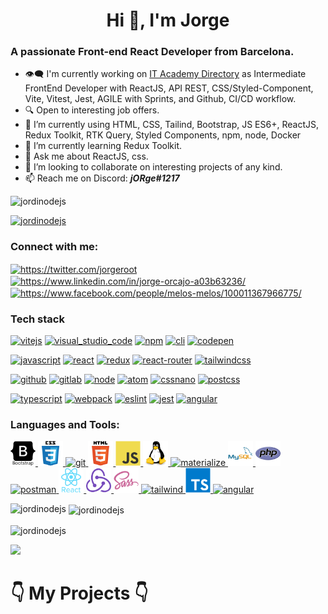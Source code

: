 <h1 align="center">Hi 👋, I'm Jorge</h1>

### A passionate Front-end React Developer from Barcelona.

- 👁️‍🗨️ I'm currently working on [IT Academy Directory](https://github.com/IT-Academy-BCN/ita-directory) as Intermediate FrontEnd Developer with ReactJS, API REST, CSS/Styled-Component, Vite, Vitest, Jest, AGILE with Sprints, and Github, CI/CD workflow.
- 🔍 Open to interesting job offers.
- 🔭 I’m currently using HTML, CSS, Tailind, Bootstrap, JS ES6+, ReactJS, Redux Toolkit, RTK Query, Styled Components, npm, node, Docker
- 🌱 I’m currently learning Redux Toolkit.
- 💬 Ask me about ReactJS, css.
- 👯 I’m looking to collaborate on interesting projects of any kind.
- 📫 Reach me on Discord: **_jORge#1217_**

<p align="left"> <img src="https://komarev.com/ghpvc/?username=jordinodejs&label=Profile%20views&color=0e75b6&style=flat" alt="jordinodejs" /> </p>

<p align="left"> <a href="https://github.com/ryo-ma/github-profile-trophy"><img src="https://github-profile-trophy.vercel.app/?username=jordinodejs" alt="jordinodejs" /></a> </p>

<h3 align="left">Connect with me:</h3>
<p align="left">
<a href="https://twitter.com/https://twitter.com/jorgeroot" target="blank"><img align="center" src="https://raw.githubusercontent.com/rahuldkjain/github-profile-readme-generator/master/src/images/icons/Social/twitter.svg" alt="https://twitter.com/jorgeroot" height="30" width="40" /></a>
<a href="https://linkedin.com/in/https://www.linkedin.com/in/jorge-orcajo-a03b63236/" target="blank"><img align="center" src="https://raw.githubusercontent.com/rahuldkjain/github-profile-readme-generator/master/src/images/icons/Social/linked-in-alt.svg" alt="https://www.linkedin.com/in/jorge-orcajo-a03b63236/" height="30" width="40" /></a>
<a href="https://fb.com/https://www.facebook.com/people/melos-melos/100011367966775/" target="blank"><img align="center" src="https://raw.githubusercontent.com/rahuldkjain/github-profile-readme-generator/master/src/images/icons/Social/facebook.svg" alt="https://www.facebook.com/people/melos-melos/100011367966775/" height="30" width="40" /></a>
</p>
<h3>Tech stack</h3>

[![vitejs](https://badges.aleen42.com/src/vitejs.svg)](https://badges.aleen42.com/src/vitejs.svg)
[![visual_studio_code](https://badges.aleen42.com/src/visual_studio_code.svg)](https://badges.aleen42.com/src/visual_studio_code.svg)
[![npm](https://badges.aleen42.com/src/npm.svg)](https://badges.aleen42.com/src/npm.svg)
[![cli](https://badges.aleen42.com/src/cli.svg)](https://badges.aleen42.com/src/cli.svg)
[![codepen](https://badges.aleen42.com/src/codepen.svg)](https://badges.aleen42.com/src/codepen.svg)

[![javascript](https://badges.aleen42.com/src/javascript.svg)](https://badges.aleen42.com/src/javascript.svg)
[![react](https://badges.aleen42.com/src/react.svg)](https://badges.aleen42.com/src/react.svg)
[![redux](https://badges.aleen42.com/src/redux.svg)](https://badges.aleen42.com/src/redux.svg)
[![react-router](https://badges.aleen42.com/src/react-router.svg)](https://badges.aleen42.com/src/react-router.svg)
[![tailwindcss](https://badges.aleen42.com/src/tailwindcss.svg)](https://badges.aleen42.com/src/tailwindcss.svg)

[![github](https://badges.aleen42.com/src/github.svg)](https://badges.aleen42.com/src/github.svg)
[![gitlab](https://badges.aleen42.com/src/gitlab.svg)](https://badges.aleen42.com/src/gitlab.svg)
[![node](https://badges.aleen42.com/src/node.svg)](https://badges.aleen42.com/src/node.svg)
[![atom](https://badges.aleen42.com/src/atom.svg)](https://badges.aleen42.com/src/atom.svg)
[![cssnano](https://badges.aleen42.com/src/cssnano.svg)](https://badges.aleen42.com/src/cssnano.svg)
[![postcss](https://badges.aleen42.com/src/postcss.svg)](https://badges.aleen42.com/src/postcss.svg)

[![typescript](https://badges.aleen42.com/src/typescript.svg)](https://badges.aleen42.com/src/typescript.svg)
[![webpack](https://badges.aleen42.com/src/webpack.svg)](https://badges.aleen42.com/src/webpack.svg)
[![eslint](https://badges.aleen42.com/src/eslint.svg)](https://badges.aleen42.com/src/eslint.svg)
[![jest](https://badges.aleen42.com/src/jest_1.svg)](https://badges.aleen42.com/src/jest_1.svg)
[![angular](https://badges.aleen42.com/src/angular.svg)](https://badges.aleen42.com/src/angular.svg)

<!-- https://github.com/aleen42/badges -->

<h3 align="left">Languages and Tools:</h3>
<p align="left">  <a href="https://getbootstrap.com" target="_blank" rel="noreferrer"> <img src="https://raw.githubusercontent.com/devicons/devicon/master/icons/bootstrap/bootstrap-plain-wordmark.svg" alt="bootstrap" width="40" height="40"/> </a> <a href="https://www.w3schools.com/css/" target="_blank" rel="noreferrer"> <img src="https://raw.githubusercontent.com/devicons/devicon/master/icons/css3/css3-original-wordmark.svg" alt="css3" width="40" height="40"/> </a> <a href="https://git-scm.com/" target="_blank" rel="noreferrer"> <img src="https://www.vectorlogo.zone/logos/git-scm/git-scm-icon.svg" alt="git" width="40" height="40"/> </a> <a href="https://www.w3.org/html/" target="_blank" rel="noreferrer"> <img src="https://raw.githubusercontent.com/devicons/devicon/master/icons/html5/html5-original-wordmark.svg" alt="html5" width="40" height="40"/> </a> <a href="https://developer.mozilla.org/en-US/docs/Web/JavaScript" target="_blank" rel="noreferrer"> <img src="https://raw.githubusercontent.com/devicons/devicon/master/icons/javascript/javascript-original.svg" alt="javascript" width="40" height="40"/> </a> <a href="https://www.linux.org/" target="_blank" rel="noreferrer"> <img src="https://raw.githubusercontent.com/devicons/devicon/master/icons/linux/linux-original.svg" alt="linux" width="40" height="40"/> </a> <a href="https://materializecss.com/" target="_blank" rel="noreferrer"> <img src="https://raw.githubusercontent.com/prplx/svg-logos/5585531d45d294869c4eaab4d7cf2e9c167710a9/svg/materialize.svg" alt="materialize" width="40" height="40"/> </a> <a href="https://www.mysql.com/" target="_blank" rel="noreferrer"> <img src="https://raw.githubusercontent.com/devicons/devicon/master/icons/mysql/mysql-original-wordmark.svg" alt="mysql" width="40" height="40"/> </a> <a href="https://www.php.net" target="_blank" rel="noreferrer"> <img src="https://raw.githubusercontent.com/devicons/devicon/master/icons/php/php-original.svg" alt="php" width="40" height="40"/> </a> <a href="https://postman.com" target="_blank" rel="noreferrer"> <img src="https://www.vectorlogo.zone/logos/getpostman/getpostman-icon.svg" alt="postman" width="40" height="40"/> </a> <a href="https://reactjs.org/" target="_blank" rel="noreferrer"> <img src="https://raw.githubusercontent.com/devicons/devicon/master/icons/react/react-original-wordmark.svg" alt="react" width="40" height="40"/> </a> <a href="https://redux.js.org" target="_blank" rel="noreferrer"> <img src="https://raw.githubusercontent.com/devicons/devicon/master/icons/redux/redux-original.svg" alt="redux" width="40" height="40"/> </a> <a href="https://sass-lang.com" target="_blank" rel="noreferrer"> <img src="https://raw.githubusercontent.com/devicons/devicon/master/icons/sass/sass-original.svg" alt="sass" width="40" height="40"/> </a> <a href="https://tailwindcss.com/" target="_blank" rel="noreferrer"> <img src="https://www.vectorlogo.zone/logos/tailwindcss/tailwindcss-icon.svg" alt="tailwind" width="40" height="40"/> </a> <a href="https://www.typescriptlang.org/" target="_blank" rel="noreferrer"> <img src="https://raw.githubusercontent.com/devicons/devicon/master/icons/typescript/typescript-original.svg" alt="typescript" width="40" height="40"/> </a> <a href="https://angular.io" target="_blank" rel="noreferrer"> <img src="https://angular.io/assets/images/logos/angular/angular.svg" alt="angular" width="40" height="40"/> </a> </p>

<p><img align="left" src="https://github-readme-stats-git-main-melosdev.vercel.app/api/top-langs?username=jordinodejs&show_icons=true&locale=en&layout=compact" alt="jordinodejs" /></p>

<p>&nbsp;<img align="center" src="https://github-readme-stats-git-main-melosdev.vercel.app/api?username=jordinodejs&show_icons=true&locale=en" alt="jordinodejs" /></p>

<p><img align="center" src="https://github-readme-streak-stats.herokuapp.com/?user=jordinodejs&" alt="jordinodejs" /></p>

<a href="#projects"></a>
![](#projects)

# 👇 My Projects 👇
